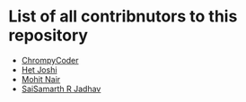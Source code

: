 # List of all contribnutors to this repository
- [ChrompyCoder](https://github.com/ChrompyCoder)
- [Het Joshi](https://github.com/Het-Joshi)
- [Mohit Nair](https://github.com/themohitnair)
- [SaiSamarth R Jadhav](https://github.com/saisam22)
